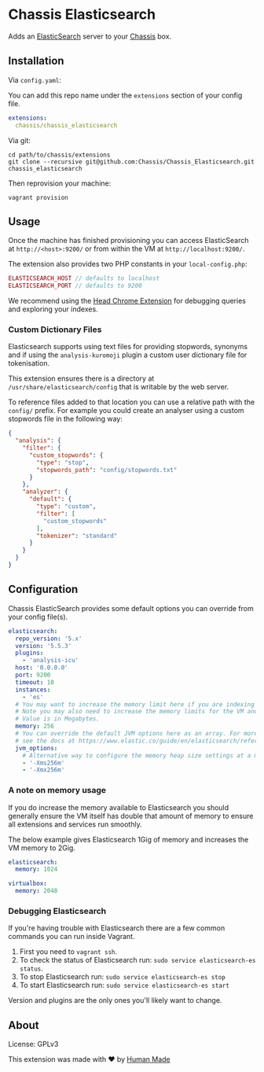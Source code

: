 # Chassis Elasticsearch

Adds an [ElasticSearch](https://www.elastic.co/) server to your
[Chassis](https://github.com/Chassis/Chassis) box.

## Installation

Via `config.yaml`:

You can add this repo name under the `extensions` section of your config file.

```yaml
extensions:
  chassis/chassis_elasticsearch
```

Via git:

```
cd path/to/chassis/extensions
git clone --recursive git@github.com:Chassis/Chassis_Elasticsearch.git chassis_elasticsearch
```

Then reprovision your machine:
```
vagrant provision
```

## Usage

Once the machine has finished provisioning you can access ElasticSearch at
`http://<host>:9200/` or from within the VM at `http://localhost:9200/`.

The extension also provides two PHP constants in your `local-config.php`:

```php
ELASTICSEARCH_HOST // defaults to localhost
ELASTICSEARCH_PORT // defaults to 9200
```

We recommend using the [Head Chrome Extension](https://chrome.google.com/webstore/detail/elasticsearch-head/ffmkiejjmecolpfloofpjologoblkegm/) for debugging queries and exploring
your indexes.

### Custom Dictionary Files

Elasticsearch supports using text files for providing stopwords, synonyms and if using the `analysis-kuromoji` plugin a custom user dictionary file for tokenisation.

This extension ensures there is a directory at `/usr/share/elasticsearch/config` that is writable by the web server.

To reference files added to that location you can use a relative path with the `config/` prefix. For example you could create an analyser using a custom stopwords file in the following way:

```json
{
  "analysis": {
    "filter": {
      "custom_stopwords": {
        "type": "stop",
        "stopwords_path": "config/stopwords.txt"
      }
    },
    "analyzer": {
      "default": {
        "type": "custom",
        "filter": [
          "custom_stopwords"
        ],
        "tokenizer": "standard"
      }
    }
  }
}
```

## Configuration

Chassis ElasticSearch provides some default options you can override from your
config file(s).

```yaml
elasticsearch:
  repo_version: '5.x'
  version: '5.5.3'
  plugins:
    - 'analysis-icu'
  host: '0.0.0.0'
  port: 9200
  timeout: 10
  instances:
    - 'es'
  # You may want to increase the memory limit here if you are indexing images & files.
  # Note you may also need to increase the memory limits for the VM and PHP also.
  # Value is in Megabytes.
  memory: 256
  # You can override the default JVM options here as an array. For more information
  # see the docs at https://www.elastic.co/guide/en/elasticsearch/reference/master/jvm-options.html
  jvm_options:
    # Alternative way to configure the memory heap size settings at a more granular level.
    - '-Xms256m'
    - '-Xmx256m'
```

### A note on memory usage

If you do increase the memory available to Elasticsearch you should generally ensure the VM itself has double that amount of memory to ensure all extensions and services run smoothly.

The below example gives Elasticsearch 1Gig of memory and increases the VM memory to 2Gig.

```yaml
elasticsearch:
  memory: 1024

virtualbox:
  memory: 2048
```

### Debugging Elasticsearch

If you're having trouble with Elasticsearch there are a few common commands you can run inside Vagrant.

1. First you need to `vagrant ssh`.
2. To check the status of Elasticsearch run: `sudo service elasticsearch-es status`.
3. To stop Elasticsearch run: `sudo service elasticsearch-es stop`
4. To start Elasticsearch run: `sudo service elasticsearch-es start`

Version and plugins are the only ones you'll likely want to change.

## About

License: GPLv3

This extension was made with ❤️ by [Human Made](https://hmn.md/)

